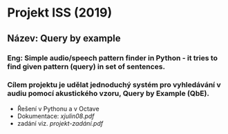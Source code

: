 # Projekt ISS (2019)

## Název: Query by example

### Eng: Simple audio/speech pattern finder in Python - it tries to find given pattern (query) in set of sentences.
### Cílem projektu je udělat jednoduchý systém pro vyhledávání v audiu pomocí akustického vzoru, Query by Example (QbE).

* Řešení v Pythonu a v Octave
* Dokumentace: *xjulin08.pdf*
* zadání viz. *projekt-zadání.pdf*
